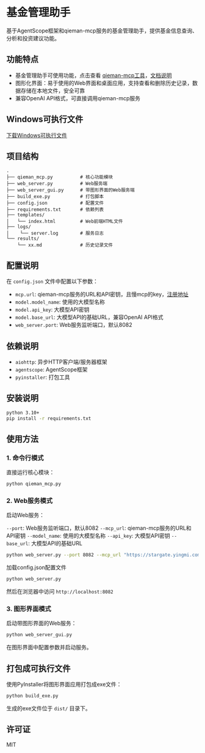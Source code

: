 # 基金管理助手

基于AgentScope框架和qieman-mcp服务的基金管理助手，提供基金信息查询、分析和投资建议功能。

## 功能特点

- 基金管理助手可使用功能，点击查看 [qieman-mcp工具](https://qieman.com/mcp/tools)，[文档说明](https://yingmi.feishu.cn/docx/PRPRds5SBo2MITxHJL2cMPminEf)
- 图形化界面：易于使用的Web界面和桌面应用，支持查看和删除历史记录，数据存储在本地文件，安全可靠
- 兼容OpenAI API格式，可直接调用qieman-mcp服务


## Windows可执行文件
[下载Windows可执行文件](https://github.com/mengxiang1117/fund_anagement_assistant/releases/tag/v1.0.0)
## 项目结构

```
.
├── qieman_mcp.py          # 核心功能模块
├── web_server.py          # Web服务端
├── web_server_gui.py      # 带图形界面的Web服务端
├── build_exe.py           # 打包脚本
├── config.json            # 配置文件
├── requirements.txt       # 依赖列表
├── templates/
│   └── index.html         # Web前端HTML文件
├── logs/
│    └── server.log        # 服务日志
└── results/
    └── xx.md              # 历史记录文件
```

## 配置说明

在 `config.json` 文件中配置以下参数：

- `mcp.url`: qieman-mcp服务的URL和API密钥，且慢mcp的key，[注册地址](https://qieman.com/mcp/landing)        
- `model.model_name`: 使用的大模型名称
- `model.api_key`: 大模型API密钥
- `model.base_url`: 大模型API的基础URL，兼容OpenAI API格式
- `web_server.port`: Web服务监听端口，默认8082

## 依赖说明

- `aiohttp`: 异步HTTP客户端/服务器框架
- `agentscope`: AgentScope框架
- `pyinstaller`: 打包工具

## 安装说明

```bash
python 3.10+
pip install -r requirements.txt
```

## 使用方法

### 1. 命令行模式

直接运行核心模块：

```bash
python qieman_mcp.py
```

### 2. Web服务模式

启动Web服务：

`--port`: Web服务监听端口，默认8082
`--mcp_url`: qieman-mcp服务的URL和API密钥
`--model_name`: 使用的大模型名称
`--api_key`: 大模型API密钥
`--base_url`: 大模型API的基础URL
```bash
python web_server.py --port 8082 --mcp_url "https://stargate.yingmi.com/mcp/sse?apiKey=YOUR_API_KEY" --model_name "qwen3-max" --api_key "YOUR_API_KEY" --base_url "https://apis.iflow.cn/v1"
```

加载config.json配置文件
```bash
python web_server.py
```
然后在浏览器中访问 `http://localhost:8082`

### 3. 图形界面模式

启动带图形界面的Web服务：

```bash
python web_server_gui.py
```

在图形界面中配置参数并启动服务。

## 打包成可执行文件

使用PyInstaller将图形界面应用打包成exe文件：

```bash
python build_exe.py
```
生成的exe文件位于 `dist/` 目录下。


## 许可证

MIT